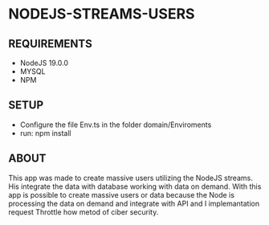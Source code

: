 # NODEJS-STREAMS-USERS


## REQUIREMENTS
 * NodeJS 19.0.0
 * MYSQL
 * NPM
 
 ## SETUP
  * Configure the file Env.ts in the folder domain/Enviroments
  * run: npm install
  
 ## ABOUT
  This app was made to create massive users utilizing the NodeJS streams.
  His integrate the data with database working with data on demand.
  With this app is possible to create massive users or data because the Node is processing the data on demand and integrate with API and I implemantation request   Throttle how metod of ciber security.
  
